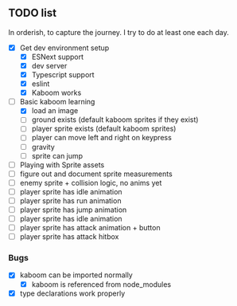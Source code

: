 ## TODO list
In orderish, to capture the journey. I try to do at least one each day.

- [x] Get dev environment setup
  - [x] ESNext support
  - [x] dev server
  - [x] Typescript support
  - [x] eslint
  - [x] Kaboom works
- [ ] Basic kaboom learning
  - [x] load an image
  - [ ] ground exists (default kaboom sprites if they exist)
  - [ ] player sprite exists (default kaboom sprites)
  - [ ] player can move left and right on keypress
  - [ ] gravity 
  - [ ] sprite can jump
- [ ] Playing with Sprite assets
 - [ ] figure out and document sprite measurements
 - [ ] enemy sprite + collision logic, no anims yet
 - [ ] player sprite has idle animation
 - [ ] player sprite has run animation
 - [ ] player sprite has jump animation
 - [ ] player sprite has idle animation
 - [ ] player sprite has attack animation + button
 - [ ] player sprite has attack hitbox

### Bugs
- [x] kaboom can be imported normally
  - [x] kaboom is referenced from node_modules
- [x] type declarations work properly
